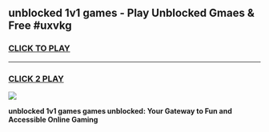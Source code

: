 
## unblocked 1v1 games - Play Unblocked Gmaes & Free #uxvkg
<h3>
<a href="https://news.freeplayer.one?title=unblocked_1v1_games&ref=03M">CLICK TO PLAY</a></h3>
<hr>

<h3>
<a href="https://news.freeplayer.one?title=unblocked_1v1_games&ref=03M">CLICK 2 PLAY</a>
  
</h3>

<a href="https://news.freeplayer.one?title=unblocked_1v1_games&ref=03M"><img src="https://clearcache.store/games.png"></a>


**unblocked 1v1 games games unblocked: Your Gateway to Fun and Accessible Online Gaming**
